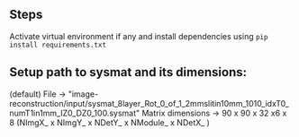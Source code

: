 
## Steps
Activate virtual environment if any and install dependencies using `pip install requirements.txt`

## Setup path to sysmat and its dimensions:
(default)
File -> "image-reconstruction/input/sysmat_8layer_Rot_0_of_1_2mmslitin10mm_1010_idxT0_numT1in1mm_IZ0_DZ0_100.sysmat"
Matrix dimensions -> 90 x 90 x 32 x6 x 8 (NImgX_ x NImgY_ x NDetY_ x NModule_ x NDetX_ )

